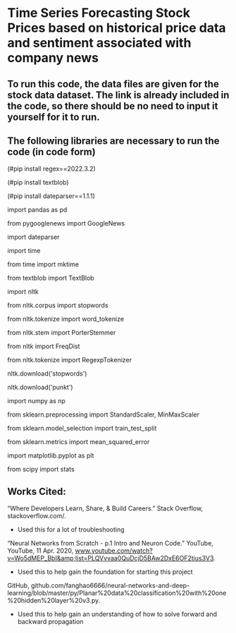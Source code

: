# Time Series Forecasting Stock Prices based on historical price data and sentiment associated with company news


## To run this code, the data files are given for the stock data dataset. The link is already included in the code, so there should be no need to input it yourself for it to run.

## The following libraries are necessary to run the code (in code form)

(#pip install regex==2022.3.2)

(#pip install textblob)

(#pip install dateparser==1.1.1)

import pandas as pd

from pygooglenews import GoogleNews

import dateparser

import time

from time import mktime

from textblob import TextBlob

import nltk

from nltk.corpus import stopwords

from nltk.tokenize import word_tokenize

from nltk.stem import PorterStemmer

from nltk import FreqDist

from nltk.tokenize import RegexpTokenizer

nltk.download('stopwords')

nltk.download('punkt')

import numpy as np

from sklearn.preprocessing import StandardScaler, MinMaxScaler

from sklearn.model_selection import train_test_split

from sklearn.metrics import mean_squared_error

import matplotlib.pyplot as plt

from scipy import stats


## Works Cited: 

“Where Developers Learn, Share, &amp; Build Careers.” Stack Overflow, stackoverflow.com/. 

  - Used this for a lot of troubleshooting

“Neural Networks from Scratch - p.1 Intro and Neuron Code.” YouTube, YouTube, 11 Apr. 2020, www.youtube.com/watch?v=Wo5dMEP_BbI&amp;list=PLQVvvaa0QuDcjD5BAw2DxE6OF2tius3V3. 

  - Used this to help gain the foundation for starting this project

GitHub, github.com/fanghao6666/neural-networks-and-deep-learning/blob/master/py/Planar%20data%20classification%20with%20one%20hidden%20layer%20v3.py. 

  - Used this to help gain an understanding of how to solve forward and backward propagation
